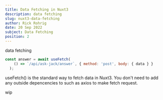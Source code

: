```yaml
---
title: Data Fetching in Nuxt3
description: data fetching
slug: nuxt3-data-fetching
author: Rick Rohrig
date: 20 Sep 2022
subject: Data Fetching
position: 2
---
```


data fetching


```js
const answer = await useFetch(
    () => `/api/ask-jack/answer`, { method: 'post', body: { data } }
  );
```

useFetch() is the standard way to fetch data in Nuxt3. You don't need to add any outside depencencies to such as axios to make fetch request. 

wip

